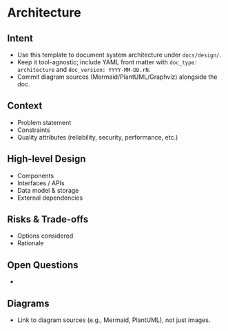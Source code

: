 # Architecture

## Intent

- Use this template to document system architecture under `docs/design/`.
- Keep it tool-agnostic; include YAML front matter with `doc_type: architecture` and `doc_version: YYYY-MM-DD.rN`.
- Commit diagram sources (Mermaid/PlantUML/Graphviz) alongside the doc.

## Context

- Problem statement
- Constraints
- Quality attributes (reliability, security, performance, etc.)

## High-level Design

- Components
- Interfaces / APIs
- Data model & storage
- External dependencies

## Risks & Trade-offs

- Options considered
- Rationale

## Open Questions

-

## Diagrams

- Link to diagram sources (e.g., Mermaid, PlantUML), not just images.

